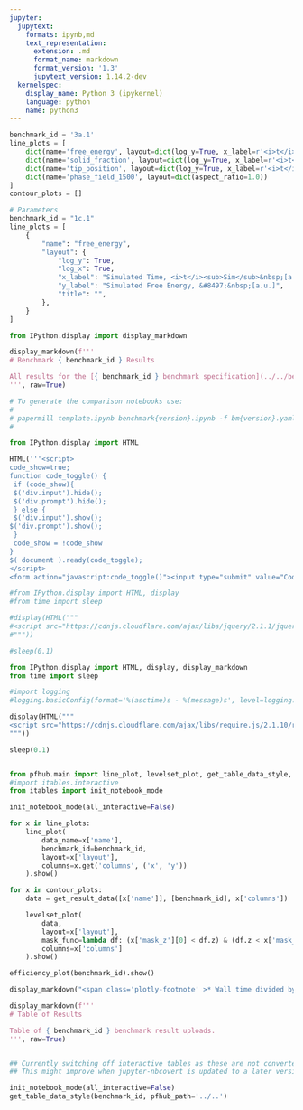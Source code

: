 ```yaml
---
jupyter:
  jupytext:
    formats: ipynb,md
    text_representation:
      extension: .md
      format_name: markdown
      format_version: '1.3'
      jupytext_version: 1.14.2-dev
  kernelspec:
    display_name: Python 3 (ipykernel)
    language: python
    name: python3
---
```


```python papermill={"duration": 0.046652, "end_time": "2023-04-10T16:51:36.627625", "exception": false, "start_time": "2023-04-10T16:51:36.580973", "status": "completed"} tags=["parameters"]
benchmark_id = '3a.1'
line_plots = [
    dict(name='free_energy', layout=dict(log_y=True, x_label=r'<i>t</i>', y_label=r'&#8497;', range_y=[1.8e6, 2.4e6], title="Free Energy v Time")),
    dict(name='solid_fraction', layout=dict(log_y=True, x_label=r'<i>t</i>')),
    dict(name='tip_position', layout=dict(log_y=True, x_label=r'<i>t</i>')),
    dict(name='phase_field_1500', layout=dict(aspect_ratio=1.0))
]
contour_plots = []
```

```python papermill={"duration": 0.026317, "end_time": "2023-04-10T16:51:36.662447", "exception": false, "start_time": "2023-04-10T16:51:36.636130", "status": "completed"} tags=["injected-parameters"]
# Parameters
benchmark_id = "1c.1"
line_plots = [
    {
        "name": "free_energy",
        "layout": {
            "log_y": True,
            "log_x": True,
            "x_label": "Simulated Time, <i>t</i><sub>Sim</sub>&nbsp;[a.u.]",
            "y_label": "Simulated Free Energy, &#8497;&nbsp;[a.u.]",
            "title": "",
        },
    }
]

```

```python papermill={"duration": 0.016457, "end_time": "2023-04-10T16:51:36.685808", "exception": false, "start_time": "2023-04-10T16:51:36.669351", "status": "completed"} tags=[]
from IPython.display import display_markdown

display_markdown(f'''
# Benchmark { benchmark_id } Results

All results for the [{ benchmark_id } benchmark specification](../../benchmarks/benchmark{ benchmark_id }.ipynb/).
''', raw=True)
```

```python papermill={"duration": 0.00868, "end_time": "2023-04-10T16:51:36.697330", "exception": false, "start_time": "2023-04-10T16:51:36.688650", "status": "completed"} tags=[]
# To generate the comparison notebooks use:
# 
# papermill template.ipynb benchmark{version}.ipynb -f bm{version}.yaml
#
```

```python papermill={"duration": 0.013071, "end_time": "2023-04-10T16:51:36.712510", "exception": false, "start_time": "2023-04-10T16:51:36.699439", "status": "completed"} tags=[]
from IPython.display import HTML

HTML('''<script>
code_show=true; 
function code_toggle() {
 if (code_show){
 $('div.input').hide();
 $('div.prompt').hide();
 } else {
 $('div.input').show();
$('div.prompt').show();
 }
 code_show = !code_show
} 
$( document ).ready(code_toggle);
</script>
<form action="javascript:code_toggle()"><input type="submit" value="Code Toggle"></form>''')
```

```python papermill={"duration": 0.633465, "end_time": "2023-04-10T16:51:37.348016", "exception": false, "start_time": "2023-04-10T16:51:36.714551", "status": "completed"} tags=[]
#from IPython.display import HTML, display
#from time import sleep

#display(HTML("""
#<script src="https://cdnjs.cloudflare.com/ajax/libs/jquery/2.1.1/jquery.min.js"></script>
#"""))

#sleep(0.1)

from IPython.display import HTML, display, display_markdown
from time import sleep

#import logging
#logging.basicConfig(format='%(asctime)s - %(message)s', level=logging.DEBUG)

display(HTML("""
<script src="https://cdnjs.cloudflare.com/ajax/libs/require.js/2.1.10/require.min.js"></script>
"""))

sleep(0.1)


from pfhub.main import line_plot, levelset_plot, get_table_data_style, plot_order_of_accuracy, get_result_data, efficiency_plot
#import itables.interactive
from itables import init_notebook_mode

init_notebook_mode(all_interactive=False)
```

```python papermill={"duration": 5.727909, "end_time": "2023-04-10T16:51:43.078595", "exception": false, "start_time": "2023-04-10T16:51:37.350686", "status": "completed"} tags=[]
for x in line_plots:
    line_plot(
        data_name=x['name'],
        benchmark_id=benchmark_id,
        layout=x['layout'],
        columns=x.get('columns', ('x', 'y'))
    ).show()
```

```python papermill={"duration": 0.119614, "end_time": "2023-04-10T16:51:43.313651", "exception": false, "start_time": "2023-04-10T16:51:43.194037", "status": "completed"} tags=[]
for x in contour_plots:
    data = get_result_data([x['name']], [benchmark_id], x['columns'])

    levelset_plot(
        data,
        layout=x['layout'],
        mask_func=lambda df: (x['mask_z'][0] < df.z) & (df.z < x['mask_z'][1]),
        columns=x['columns']
    ).show()
```

```python papermill={"duration": 1.94825, "end_time": "2023-04-10T16:51:45.527855", "exception": false, "start_time": "2023-04-10T16:51:43.579605", "status": "completed"} tags=[]
efficiency_plot(benchmark_id).show()

display_markdown("<span class='plotly-footnote' >* Wall time divided by the total simulated time.</span>", raw=True)

```

```python papermill={"duration": 0.120272, "end_time": "2023-04-10T16:51:45.780425", "exception": false, "start_time": "2023-04-10T16:51:45.660153", "status": "completed"} tags=[]
display_markdown(f'''
# Table of Results

Table of { benchmark_id } benchmark result uploads.
''', raw=True)
```

```python papermill={"duration": 0.119646, "end_time": "2023-04-10T16:51:46.035142", "exception": false, "start_time": "2023-04-10T16:51:45.915496", "status": "completed"} tags=[]

```

```python papermill={"duration": 1.050146, "end_time": "2023-04-10T16:51:47.198394", "exception": false, "start_time": "2023-04-10T16:51:46.148248", "status": "completed"} tags=[]
## Currently switching off interactive tables as these are not converted to HTML properly.
## This might improve when jupyter-nbcovert is updated to a later version.

init_notebook_mode(all_interactive=False)
get_table_data_style(benchmark_id, pfhub_path='../..')
```

```python papermill={"duration": 0.121773, "end_time": "2023-04-10T16:51:47.445513", "exception": false, "start_time": "2023-04-10T16:51:47.323740", "status": "completed"} tags=[]

```
